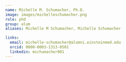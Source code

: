 ```yaml
---
name: Michelle M. Schumacher, Ph.D.
image: images/michelleschumacher.png
role: phd
group: alum
aliases: Michelle M Schumacher, Michelle Schumacher

links:
  email: michelle-schumacher@alumni.einsteinmed.edu 
  orcid: 0000-0003-1313-0501
  linkedin: mschumacher001
---
```



